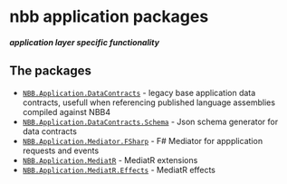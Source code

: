 # nbb application packages
##### application layer specific functionality


## The packages
  - [`NBB.Application.DataContracts`](./NBB.Application.DataContracts#readme) - legacy base application data contracts, usefull when referencing published language assemblies compiled against NBB4
  - [`NBB.Application.DataContracts.Schema`](./NBB.Application.DataContracts.Schema#readme) - Json schema generator for data contracts
  - [`NBB.Application.Mediator.FSharp`](./NBB.Application.Mediator.FSharp#readme) - F# Mediator for appplication requests and events
  - [`NBB.Application.MediatR`](./NBB.Application.MediatR#readme) - MediatR extensions
  - [`NBB.Application.MediatR.Effects`](./NBB.Application.MediatR.Effects#readme) - MediatR effects
